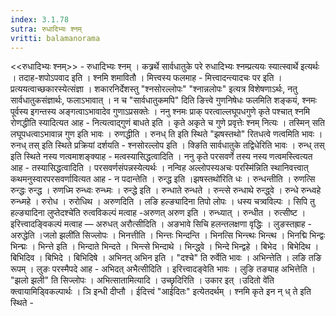 ```yaml
---
index: 3.1.78
sutra: रुधादिभ्यः श्नम्
vritti: balamanorama
---
```


<<रुधादिभ्यः श्नम्>> - रुधादिभ्यः श्नम् । कत्र्रर्थे सार्वधातुके परे रुधादिभ्यः श्नम्प्रत्ययः स्यात्स्वार्थे इत्यर्थः । तदाह-शपोऽपवाद इति । श्नमि शमावितौ । मित्त्वस्य फलमाह - मित्त्वादन्त्यादचः पर इति । प्रत्ययत्वाच्छकारस्येत्संज्ञा । शकारनिर्देशस्तु "श्नसोरल्लोपः" "श्नान्नलोपः" इत्यत्र विशेषणाऽर्थः, नतु सार्वधातुकसंज्ञार्थः, फलाऽभावात् । न च "सार्वधातुकमपि" दिति ङित्त्वे गुणनिषेधः फलमिति शङ्कयं, श्नमः पूर्वस्य इगन्तस्य अङ्गत्वाऽभावादेव गुणाऽप्रसक्तेः । ननु श्नमः प्राक् परत्वाल्लघूपधगुणे कृते पश्चात् श्नमि रोणद्धीति स्यादित्यत आह - नित्यत्वाद्गुणं बाधते इति । कृते अकृते च गुणे प्रवृत्तेः श्नम् नित्यः । तस्मिन् सति लघूपधत्वाऽभावान्न गुण इति भावः । रुणद्धीति । रुनध् ति इति स्थिते "झषस्तथो" रितधत्वे णत्वमिति भावः । रुनध् तस् इति स्थिते प्रक्रियां दर्शयति - श्नसोरल्लोप इति । क्ङिति सार्वधातुके तद्विधेरिति भावः । रुन्ध् तस् इति स्थिते नस्य णत्वमाशङ्क्याह - मत्वस्यासिद्धत्वादिति । ननु कृते परसवर्णे तस्य नस्य णत्वमस्त्वित्यत आह - तस्यासिद्धत्वादिति । परसवर्णसंपन्नस्येत्यर्थः । नन्विह अल्लोपस्यअचः परस्मि॑न्निति स्थानिवत्त्वात् कथमनुस्वारपरसवर्णावित्यत आह - न पदान्तेति । रुन्द्ध इति ।झषस्तथो॑रिति धः । रुन्धन्तीति । रुणत्सि रुन्द्धः रुन्द्ध । रुणध्मि रुन्ध्वः रुन्ध्मः । रुन्द्धे इति । रुन्धाते रुन्धते । रुन्त्से रुन्धाथे रुन्द्ध्वे । रुन्धे रुन्ध्वहे रुन्ध्महे । रुरोध । रुरोधिथ । अरुणदिति । लङि हल्ङ्यादिना तिपो लोपः । धस्य चत्र्वविल्पः । सिपि तु हल्ङ्यादिना लुप्तेदश्चे॑ति रुत्वविकल्पं मत्वाह -अरुणत् अरुण इति । रुन्ध्यात् । रुन्धीत । रुत्सीष्ट । इरित्त्वादङ्विकल्पं मत्वाह  —  अरुधत् अरौत्सीदिति । अङभावे सिचि हलन्तलक्षणा वृद्धिः । लुङस्तह्राह - अरुद्धेति ।जलो झली॑ति सिज्लोपः । भिनत्तीति । भिन्त्तः भिन्दन्ति । भिनत्सि भिन्त्त्थः भिन्त्थ । भिनद्मि भिन्द्वः भिन्द्मः । भिन्त्ते इति । भिन्दाते भिन्दते । भिन्त्से भिन्दाथे । भिन्द्ध्वे । भिन्दे भिन्द्वहे । बिभेद । बिभेदिथ । बिभिदिव । बिभिदे । बिभिदिषे । अभिनत् अभिन इति । "दश्चे" ति रुर्वेति भावः । अभिन्त्तेति । लङि तङि रूपम् । लुङः परस्मैपदे आह - अभिदत् अभैत्सीदिति । इरित्त्वादङ्वेति भावः । लुङि तङ्याह अभित्तेति । "झलो झली" ति सिज्लोपः । अभित्सातामित्यादि । उच्छृदिरिति । उकार इत् ।उदितो वे॑ति क्त्वायामिड्विकल्पार्थः । ञि इन्धी दीप्तौ । ईदित्त्वं "आईदितः" इत्येतदर्थम् । श्नमि कृते इन न् ध् ते इति स्थिते -